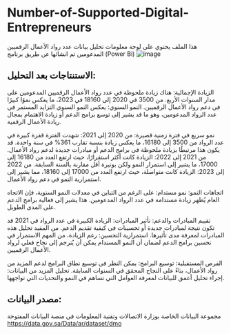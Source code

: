# Number-of-Supported-Digital-Entrepreneurs
هذا الملف يحتوي على لوحة معلومات تحليل بيانات عدد رواد الأعمال الرقميين المدعومين تم انشائها عن طريق برنامج (Power Bi)
![image](https://github.com/user-attachments/assets/d2db8b42-9238-4ae1-942c-9b074adef5da)

## الاستنتاجات بعد التحليل:
الزيادة الإجمالية: هناك زيادة ملحوظة في عدد رواد الأعمال الرقميين المدعومين على مدار السنوات الأربع. من 3500 في 2020 إلى 18160 في 2023، ما يعكس نموًا كبيرًا في دعم رواد الأعمال الرقميين.
النمو السنوي: يعكس النمو السنوي التزايد المستمر في عدد الرواد المدعومين، وهو ما قد يشير إلى توسع برامج الدعم أو زيادة الاهتمام بمجال ريادة الأعمال الرقمية.

نمو سريع في فترة زمنية قصيرة:
من 2020 إلى 2021: شهدت الفترة قفزة كبيرة في عدد الرواد من 3500 إلى 16180، ما يعكس زيادة بنسبة تقارب 361% في سنة واحدة. قد يكون هذا مرتبطًا بزيادة ملحوظة في برامج الدعم أو مبادرات جديدة لدعم رواد الأعمال.
من 2021 إلى 2022: الزيادة كانت أكثر استقرارًا، حيث ارتفع العدد من 16180 إلى 17000، ما يشير إلى استمرار النمو ولكن بوتيرة أقل مقارنة بالسنة السابقة.
من 2022 إلى 2023: الزيادة كانت متواصلة، حيث ارتفع العدد من 17000 إلى 18160، مما يشير إلى استمرارية النمو في دعم رواد الأعمال.

اتجاهات النمو:
نمو مستدام: على الرغم من التباين في معدلات النمو السنوية، فإن الاتجاه العام يُظهر زيادة مستدامة في عدد الرواد المدعومين. هذا يشير إلى فعالية برامج الدعم على المدى الطويل.

تقييم المبادرات والدعم:
تأثير المبادرات: الزيادة الكبيرة في عدد الرواد في 2021 قد تكون نتيجة لمبادرات جديدة أو تحسينات في كيفية تقديم الدعم. من المفيد تحليل هذه المبادرات لمعرفة مدى تأثيرها.
استمرارية التحسين: رغم الزيادة، من المهم الاستمرار في تحسين برامج الدعم لضمان أن النمو المستدام يمكن أن يُترجم إلى نجاح فعلي لرواد الأعمال الرقميين.

الفرص المستقبلية:
توسيع البرامج: يمكن النظر في توسيع نطاق البرامج لدعم المزيد من رواد الأعمال، بناءً على النجاح المحقق في السنوات السابقة.
تحليل المزيد من البيانات: إجراء تحليل أعمق للبيانات لمعرفة العوامل التي تساهم في النمو والتحديات التي تواجهها.
## مصدر البيانات:
 مجموعة البيانات الخاصة بوزارة الاتصالات وتقنية المعلومات في منصة البيانات المفتوحة
[https://data.gov.sa/Data/ar/dataset/dmo
](https://open.data.gov.sa/ar/datasets/view/99bdf3c8-39ce-463e-917c-6feb6e63d0ef/resources)


